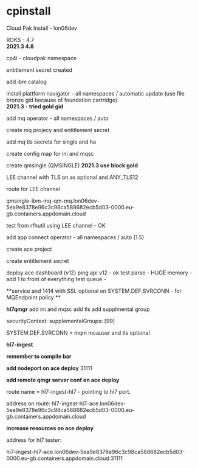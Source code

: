 # cpinstall

Cloud Pak Install - lon06dev

ROKS - 4.7\
**2021.3 4.8**

cp4i - cloudpak namespace

entitlement secret created

add ibm catalog

install plattform navigator - all namespaces / automatic update (use file bronze gid because of foundation cartridge)\
**2021.3 - tried gold gid**

add mq operator - all namespaces / auto

create mq projecy and entitlement secret

add mq tls secrets for single and ha

create config map for ini and mqsc

create qmsingle (QMSINGLE)
**2021.3 use block gold**

LEE channel with TLS on as optional and ANY_TLS12

route for LEE channel

qmsingle-ibm-mq-qm-mq.lon06dev-5ea9e8378e96c3c98ca588682ecb5d03-0000.eu-gb.containers.appdomain.cloud

test from rfhutil using LEE channel - OK


add app connect operator - all namespaces / auto (1.5)

create ace project

create entitlement secret

deploy ace dashboard (v12)
ping api v12 - ok
test parse - HUGE memory - add 1 to front of everything
test queue - 

**service and 1414 with SSL optional on SYSTEM.DEF.SVRCONN - for MQEndpoint policy **


**hl7qmgr**
add ini and mqsc
add tls
add supplmental group 

securityContext:
     supplementalGroups: [99]

SYSTEM.DEF.SVRCONN  = mqm mcauser and tls optional

**hl7-ingest**

**remember to compile bar**

**add nodeport on ace deploy** 31111

**add remote qmgr server conf on ace deploy** 

route name = hl7-ingest-hl7 - pointing to hl7 port.

address on route: hl7-ingest-hl7-ace.lon06dev-5ea9e8378e96c3c98ca588682ecb5d03-0000.eu-gb.containers.appdomain.cloud

**increase resources on ace deploy**

address for hl7 tester:

hl7-ingest-hl7-ace.lon06dev-5ea9e8378e96c3c98ca588682ecb5d03-0000.eu-gb.containers.appdomain.cloud:31111
